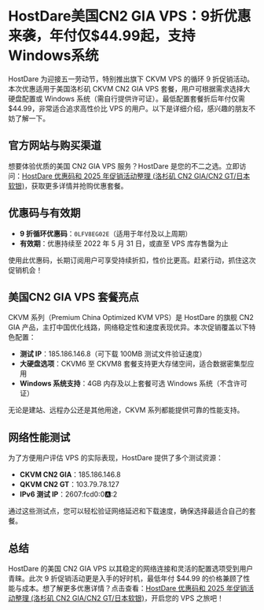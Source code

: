 # HostDare美国CN2 GIA VPS：9折优惠来袭，年付仅$44.99起，支持Windows系统

HostDare 为迎接五一劳动节，特别推出旗下 CKVM VPS 的循环 9 折促销活动。本次优惠适用于美国洛杉矶 CKVM CN2 GIA VPS 套餐，用户可根据需求选择大硬盘配置或 Windows 系统（需自行提供许可证）。最低配置套餐折后年付仅需 $44.99，非常适合追求高性价比 VPS 的用户。以下是详细介绍，感兴趣的朋友不妨了解一下。

## 官方网站与购买渠道

想要体验优质的美国 CN2 GIA VPS 服务？HostDare 是您的不二之选。立即访问：[HostDare 优惠码和 2025 年促销活动整理 (洛杉矶 CN2 GIA/CN2 GT/日本软银)](https://bit.ly/hostdare)，获取更多详情并抢购优惠套餐。

## 优惠码与有效期

- **9 折循环优惠码**：`0LFV8EG02E`（适用于年付及以上周期）
- **有效期**：优惠持续至 2022 年 5 月 31 日，或直至 VPS 库存售罄为止

使用此优惠码，长期订阅用户可享受持续折扣，性价比更高。赶紧行动，抓住这次促销机会！

## 美国CN2 GIA VPS 套餐亮点

CKVM 系列（Premium China Optimized KVM VPS）是 HostDare 的旗舰 CN2 GIA 产品，主打中国优化线路，网络稳定性和速度表现优异。本次促销覆盖以下特色配置：

- **测试 IP**：185.186.146.8（可下载 100MB 测试文件验证速度）
- **大硬盘选项**：CKVM6 至 CKVM8 套餐支持更大存储空间，适合数据密集型应用
- **Windows 系统支持**：4GB 内存及以上套餐可选 Windows 系统（不含许可证）

无论是建站、远程办公还是其他用途，CKVM 系列都能提供可靠的性能支持。

## 网络性能测试

为了方便用户评估 VPS 的实际表现，HostDare 提供了多个测试资源：

- **CKVM CN2 GIA**：185.186.146.8
- **QKVM CN2 GT**：103.79.78.127
- **IPv6 测试 IP**：2607:fcd0:0:a::2

通过这些测试点，您可以轻松验证网络延迟和下载速度，确保选择最适合自己的套餐。

## 总结

HostDare 的美国 CN2 GIA VPS 以其稳定的网络连接和灵活的配置选项受到用户青睐。此次 9 折促销活动更是入手的好时机，最低年付 $44.99 的价格兼顾了性能与成本。想了解更多优惠详情？点击查看：[HostDare 优惠码和 2025 年促销活动整理 (洛杉矶 CN2 GIA/CN2 GT/日本软银)](https://bit.ly/hostdare)，开启您的 VPS 之旅吧！